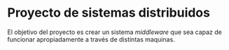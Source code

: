 # Proyecto de sistemas distribuidos

El objetivo del proyecto es crear un sistema _middleware_ que sea capaz de
funcionar apropiadamente a través de distintas maquinas.
